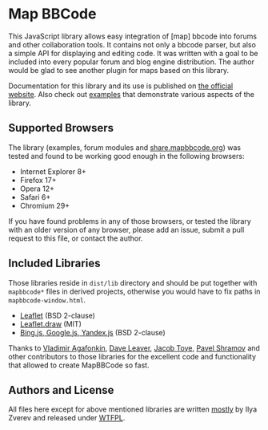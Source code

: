 # Map BBCode

This JavaScript library allows easy integration of [map] bbcode into forums and other collaboration tools. It contains not only a bbcode parser, but also a simple API for displaying and editing code. It was written with a goal to be included into every popular forum and blog engine distribution. The author would be glad to see another plugin for maps based on this library.

Documentation for this library and its use is published on [the official website](http://mapbbcode.org). Also check out [examples](examples) that demonstrate various aspects of the library.

## Supported Browsers

The library (examples, forum modules and [share.mapbbcode.org](http://share.mapbbcode.org/)) was tested and found to be working good enough in the following browsers:

* Internet Explorer 8+
* Firefox 17+
* Opera 12+
* Safari 6+
* Chromium 29+

If you have found problems in any of those browsers, or tested the library with an older version of any browser, please add an issue, submit a pull request to this file, or contact the author.

## Included Libraries

Those libraries reside in `dist/lib` directory and should be put together with `mapbbcode*` files in derived projects, otherwise you would have to fix paths in `mapbbcode-window.html`.

* [Leaflet](http://leafletjs.com/) (BSD 2-clause)
* [Leaflet.draw](https://github.com/Leaflet/Leaflet.draw) (MIT)
* [Bing.js, Google.js, Yandex.js](https://github.com/shramov/leaflet-plugins/tree/master/layer/tile/) (BSD 2-clause)

Thanks to [Vladimir Agafonkin](https://github.com/mourner), [Dave Leaver](https://github.com/danzel), [Jacob Toye](https://github.com/jacobtoye), [Pavel Shramov](https://github.com/shramov) and other contributors to those libraries for the excellent code and functionality that allowed to create MapBBCode so fast.

## Authors and License

All files here except for above mentioned libraries are written [mostly](https://github.com/MapBBCode/mapbbcode/graphs/contributors) by Ilya Zverev and released under [WTFPL](http://www.wtfpl.net/).
